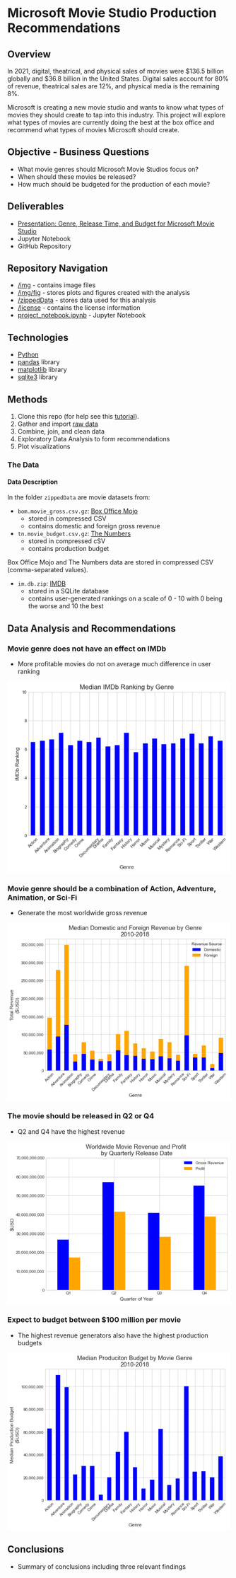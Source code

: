 # Microsoft Movie Studio Production Recommendations
       
## Overview
In 2021, digital, theatrical, and physical sales of movies were $136.5 billion globally and $36.8 billion in the United States. Digital sales account for 80% of revenue, theatrical sales are 12%, and physical media is the remaining 8%.

Microsoft is creating a new movie studio and wants to know what types of movies they should create to tap into this industry. This project will explore what types of movies are currently doing the best at the box office and recommend what types of movies Microsoft should create.

## Objective - Business Questions

* What movie genres should Microsoft Movie Studios focus on?
* When should these movies be released?
* How much should be budgeted for the production of each movie?

## Deliverables
* [Presentation:  Genre, Release Time, and Budget for Microsoft Movie Studio](https://docs.google.com/presentation/d/1FRCtFUkY__pndP7pPa4Z1vMWZ-83tGATsAjRPp5Ye9U/edit?usp=sharing)
* Jupyter Notebook
* GitHub Repository

## Repository Navigation
* [/img](./img) - contains image files
* [/img/fig](./img/fig) - stores plots and figures created with the analysis
* [/zippedData](./zippedData) - stores data used for this analysis
* [/license](./license) - contains the license information
* [project_notebook.ipynb](project_notebook.ipynb) - Jupyter Notebook 

## Technologies
* [Python](https://www.python.org/)
* [pandas](https://pandas.pydata.org/) library
* [matplotlib](https://matplotlib.org/) library
* [sqlite3](https://docs.python.org/3/library/sqlite3.html) library

## Methods
1. Clone this repo (for help see this [tutorial](https://help.github.com/articles/cloning-a-repository/)).
2. Gather and import [raw data](./zippedData)
3. Combine, join, and clean data
3. Exploratory Data Analysis to form recommendations
4. Plot visualizations

### The Data

#### Data Description

In the folder `zippedData` are movie datasets from:

* `bom.movie_gross.csv.gz`: [Box Office Mojo](https://www.boxofficemojo.com/)
	* stored in compressed CSV
	* contains domestic and foreign gross revenue
* `tn.movie_budget.csv.gz`: [The Numbers](https://www.the-numbers.com/)
	* stored in compressed cSV
	* contains production budget

Box Office Mojo and The Numbers data are stored in compressed CSV (comma-separated values).

* `im.db.zip`: [IMDB](https://www.imdb.com/)
	* stored in a SQLite database
	* contains user-generated rankings on a scale of 0 - 10 with 0 being the worse and 10 the best

## Data Analysis and Recommendations

### Movie genre does not have an effect on IMDb 
* More profitable movies do not on average much difference in user ranking

![IMDb Ranking by Movie Genre](./img/fig/barplot_genre_ranking.png)

###  Movie genre should be a combination of Action, Adventure, Animation, or Sci-Fi
* Generate the most worldwide gross revenue

![Average Revenue by Genre](./img/fig/barplot_genre_revenue.png)

###  The movie should be released in Q2 or Q4
* Q2 and Q4 have the highest revenue

![Revenue by quarterly release time](./img/fig/barplot_comp_quarter.png)

###  Expect to budget between $100 million per movie
* The highest revenue generators also have the highest production budgets

![Average Budget by Genre](./img/fig/barplot_genre_budget.png)

## Conclusions
* Summary of conclusions including three relevant findings

